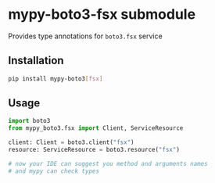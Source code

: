 # mypy-boto3-fsx submodule

Provides type annotations for `boto3.fsx` service

## Installation

```bash
pip install mypy-boto3[fsx]
```

## Usage

```python
import boto3
from mypy_boto3.fsx import Client, ServiceResource

client: Client = boto3.client("fsx")
resource: ServiceResource = boto3.resource("fsx")

# now your IDE can suggest you method and arguments names
# and mypy can check types
```

